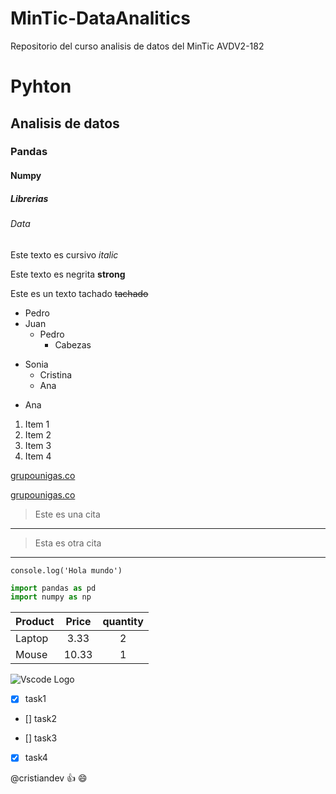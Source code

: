 # MinTic-DataAnalitics
Repositorio del curso analisis de datos del MinTic AVDV2-182

<!-- ENCABEZADOS -->

# Pyhton

## Analisis de datos

### Pandas

#### Numpy

##### Librerias

###### Data

<!-- Manejo de texto -->

Este texto es cursivo _italic_

Este texto es negrita **strong**

Este es un texto tachado ~~tachado~~

<!-- Listas desordenados -->

- Pedro
- Juan
  - Pedro
    - Cabezas

* Sonia
  - Cristina
  - Ana

- Ana

<!-- Listas ordenadas -->

1. Item 1
2. Item 2
3. Item 3
4. Item 4

[grupounigas.co](https://combustiblesunigas.co)

[grupounigas.co](https://combustiblesunigas.co "Pagina Corporativa")

> Este es una cita

---

> Esta es otra cita

---

`console.log('Hola mundo')`

```python
import pandas as pd
import numpy as np
```

<!-- TABLES -->

| Product | Price | quantity |
| ------- | :---: | :------: |
| Laptop  | 3.33  |    2     |
| Mouse   | 10.33 |    1     |

<!-- IMAGES -->

![Vscode Logo](https://upload.wikimedia.org/wikipedia/commons/thumb/9/9a/Visual_Studio_Code_1.35_icon.svg/1200px-Visual_Studio_Code_1.35_icon.svg.png "Visual Code")

<!-- Github Markdowns -->

- [x] task1
- [] task2

* [] task3
* [x] task4

<!-- Mentiosn -->

@cristiandev :+1: :smile:
